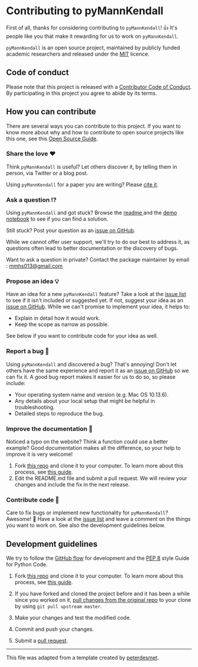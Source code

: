 # Contributing to pyMannKendall

First of all, thanks for considering contributing to `pyMannKendall`! 👍 It's people like you that make it rewarding for us to work on `pyMannKendall`.

`pyMannKendall` is an open source project, maintained by publicly funded academic researchers and released under the [MIT](https://github.com/mmhs013/pyMannKendall/blob/master/LICENSE.txt) licence.

[repo]: https://github.com/mmhs013/pyMannKendall
[issues]: https://github.com/mmhs013/pyMannKendall/issues
[new_issue]: https://github.com/mmhs013/pyMannKendall/issues/new
[code_of_conduct]: https://github.com/mmhs013/pyMannKendall/blob/master/CODE_OF_CONDUCT.md

[citation]: https://doi.org/10.21105/joss.01556
[demo_notebook]: https://github.com/mmhs013/pyMannKendall/blob/master/Examples/Example_pyMannKendall.ipynb

## Code of conduct

Please note that this project is released with a [Contributor Code of Conduct][code_of_conduct]. By participating in this project you agree to abide by its terms.

## How you can contribute

There are several ways you can contribute to this project. If you want to know more about why and how to contribute to open source projects like this one, see this [Open Source Guide](https://opensource.guide/how-to-contribute/).

### Share the love ❤️

Think `pyMannKendall` is useful? Let others discover it, by telling them in person, via Twitter or a blog post.

Using `pyMannKendall` for a paper you are writing? Please [cite it][citation]. 

### Ask a question ⁉️

Using `pyMannKendall` and got stuck? Browse the  [readme ][repo] and the [demo notebook][demo_notebook]  to see if you can find a solution.

Still stuck? Post your question as an [issue on GitHub][new_issue].

While we cannot offer user support, we'll try to do our best to address it, as questions often lead to better documentation or the discovery of bugs.

Want to ask a question in private? Contact the package maintainer by email : mmhs013@gmail.com

### Propose an idea 💡

Have an idea for a new `pyMannKendall` feature? Take a look at the [issue list][issues] to see if it isn't included or suggested yet. If not, suggest your idea as an [issue on GitHub][new_issue]. While we can't promise to implement your idea, it helps to:

* Explain in detail how it would work.
* Keep the scope as narrow as possible.

See below if you want to contribute code for your idea as well.

### Report a bug 🐛

Using `pyMannKendall` and discovered a bug? That's annoying! Don't let others have the same experience and report it as an [issue on GitHub][new_issue] so we can fix it. A good bug report makes it easier for us to do so, so please include:

* Your operating system name and version (e.g. Mac OS 10.13.6).
* Any details about your local setup that might be helpful in troubleshooting.
* Detailed steps to reproduce the bug.

### Improve the documentation 📖

Noticed a typo on the website? Think a function could use a better example? Good documentation makes all the difference, so your help to improve it is very welcome! 

1. Fork [this repo][repo] and clone it to your computer. To learn more about this process, see [this guide](https://guides.github.com/activities/forking/).
2. Edit the README.md file and submit a pull request. We will review your changes and include the fix in the next release.

### Contribute code 📝

Care to fix bugs or implement new functionality for `pyMannKendall`? Awesome! 👏 Have a look at the [issue list][issues] and leave a comment on the things you want to work on. See also the development guidelines below.

## Development guidelines

We try to follow the [GitHub flow](https://guides.github.com/introduction/flow/) for development and the [PEP 8](https://www.python.org/dev/peps/pep-0008/) style Guide for Python Code. 

1. Fork [this repo][repo] and clone it to your computer. To learn more about this process, see [this guide](https://guides.github.com/activities/forking/).

2. If you have forked and cloned the project before and it has been a while since you worked on it, [pull changes from the original repo](https://help.github.com/articles/merging-an-upstream-repository-into-your-fork/) to your clone by using `git pull upstream master`.

3. Make your changes and test the modified code.

4. Commit and push your changes.

5. Submit a [pull request](https://guides.github.com/activities/forking/#making-a-pull-request).

    

---

This file was adapted from a template created by [peterdesmet](https://gist.github.com/peterdesmet/e90a1b0dc17af6c12daf6e8b2f044e7c).
